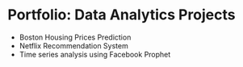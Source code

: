 # Portfolio: Data Analytics Projects

 - Boston Housing Prices Prediction
 - Netflix Recommendation System
 - Time series analysis using Facebook Prophet
